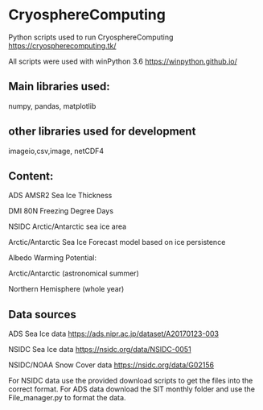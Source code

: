 # CryosphereComputing
Python scripts used to run CryosphereComputing
https://cryospherecomputing.tk/

All scripts were used with winPython 3.6
https://winpython.github.io/

Main libraries used:
----------------------
numpy,
pandas,
matplotlib

other libraries used for development
----------------------
imageio,csv,image, netCDF4

Content:
------------

ADS AMSR2 Sea Ice Thickness

DMI 80N Freezing Degree Days

NSIDC Arctic/Antarctic sea ice area

Arctic/Antarctic Sea Ice Forecast model based on ice persistence


Albedo Warming Potential: 

Arctic/Antarctic (astronomical summer)

Northern Hemisphere (whole year)


Data sources
--------------------

ADS Sea Ice data
https://ads.nipr.ac.jp/dataset/A20170123-003

NSIDC Sea Ice data
https://nsidc.org/data/NSIDC-0051

NSIDC/NOAA Snow Cover data
https://nsidc.org/data/G02156

For NSIDC data use the provided download scripts to get the files into the correct format. For ADS data download the SIT monthly folder and use the File_manager.py to format the data.


